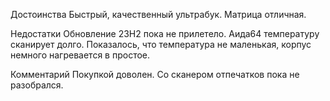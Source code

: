 Достоинства
Быстрый, качественный ультрабук. Матрица отличная.

Недостатки
Обновление 23Н2 пока не прилетело. Аида64 температуру сканирует долго. Показалось, что температура не маленькая, корпус немного нагревается в простое.

Комментарий
Покупкой доволен. Со сканером отпечатков пока не разобрался.